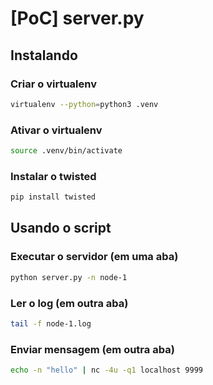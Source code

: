 # [PoC] server.py

## Instalando

### Criar o virtualenv

```sh
virtualenv --python=python3 .venv
```

### Ativar o virtualenv

```sh
source .venv/bin/activate
```

### Instalar o twisted

```sh
pip install twisted
```

## Usando o script

### Executar o servidor (em uma aba)

```sh
python server.py -n node-1
```

### Ler o log (em outra aba)

```sh
tail -f node-1.log
```

### Enviar mensagem (em outra aba)

```sh
echo -n "hello" | nc -4u -q1 localhost 9999
```
